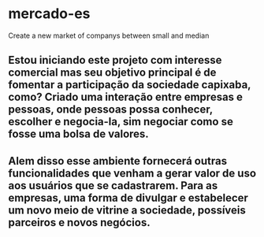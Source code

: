 # mercado-es
Create a new market of companys between small and median

## Estou iniciando este projeto com interesse comercial mas seu objetivo principal é de fomentar a participação da sociedade capixaba, como? Criado uma interação entre empresas e pessoas, onde pessoas possa conhecer, escolher e negocia-la, sim negociar como se fosse uma bolsa de valores.

## Alem disso esse ambiente fornecerá outras funcionalidades que venham a gerar valor de uso aos usuários que se cadastrarem. Para as empresas, uma forma de divulgar e estabelecer um novo meio de vitrine a sociedade, possíveis parceiros e novos negócios.
